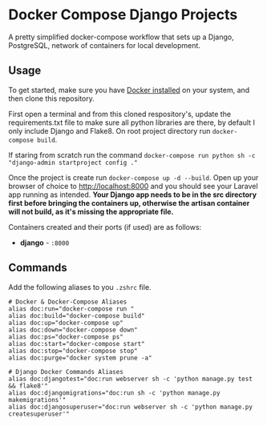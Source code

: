 # Docker Compose Django Projects

A pretty simplified docker-compose workflow that sets up a Django, PostgreSQL, network of containers for local development.

## Usage

To get started, make sure you have [Docker installed](https://docs.docker.com/docker-for-mac/install/) on your system, and then clone this repository.

First open a terminal and from this cloned respository's, update the requirements.txt file to make sure all python libraries are there, by default I only include Django and Flake8. On root project directory run `docker-compose build`.

If staring from scratch run the command `docker-compose run python sh -c "django-admin startproject config ."`

Once the project is create run `docker-compose up -d --build`. Open up your browser of choice to [http://localhost:8000](http://localhost:8000) and you should see your Laravel app running as intended. **Your Django app needs to be in the src directory first before bringing the containers up, otherwise the artisan container will not build, as it's missing the appropriate file.**

Containers created and their ports (if used) are as follows:

- **django** - `:8000`

## Commands

Add the following aliases to you `.zshrc` file.

```
# Docker & Docker-Compose Aliases
alias doc:run="docker-compose run "
alias doc:build="docker-compose build"
alias doc:up="docker-compose up"
alias doc:down="docker-compose down"
alias doc:ps="docker-compose ps"
alias doc:start="docker-compose start"
alias doc:stop="docker-compose stop"
alias doc:purge="docker system prune -a"

# Django Docker Commands Aliases
alias doc:djangotest="doc:run webserver sh -c 'python manage.py test && flake8'"
alias doc:djangomigrations="doc:run sh -c 'python manage.py makemigrations'"
alias doc:djangosuperuser="doc:run webserver sh -c 'python manage.py createsuperuser'"
```
